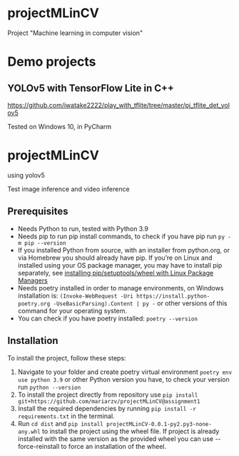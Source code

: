 # projectMLinCV
Project "Machine learning in computer vision"

# Demo projects

## YOLOv5 with TensorFlow Lite in C++
https://github.com/iwatake2222/play_with_tflite/tree/master/pj_tflite_det_yolov5


Tested on Windows 10, in PyCharm

# projectMLinCV
using yolov5

Test image inference and video inference

## Prerequisites

 - Needs Python to run, tested with Python 3.9
 - Needs pip to run pip install commands, to check if you have pip run `py -m pip --version`
 - If you installed Python from source, with an installer from python.org, or via Homebrew you should already have pip. If you’re on Linux and installed using your OS package manager, you may have to install pip separately, see [installing pip/setuptools/wheel with Linux Package Managers](https://packaging.python.org/en/latest/guides/installing-using-linux-tools/)
 - Needs poetry installed in order to manage environments, on Windows installation is: `(Invoke-WebRequest -Uri https://install.python-poetry.org -UseBasicParsing).Content | py -` or other versions of this command for your operating system.  
 - You can check if you have poetry installed: `poetry --version`

## Installation

To install the project, follow these steps:

1. Navigate to your folder and create poetry virtual environment `poetry env use python 3.9` or other Python version you have, to check your version run `python --version`
2. To install the project directly from repository use `pip install git+https://github.com/mariarzv/projectMLinCV@assignment1`
3. Install the required dependencies by running `pip install -r requirements.txt` in the terminal.
4. Run `cd dist` and `pip install projectMLinCV-0.0.1-py2.py3-none-any.whl` to install the project using the wheel file. If project is already installed with the same version as the provided wheel you can use --force-reinstall to force an installation of the wheel.







